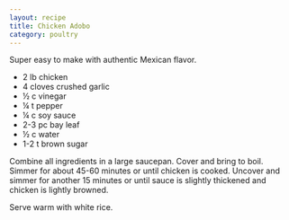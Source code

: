 ```yaml
---
layout: recipe
title: Chicken Adobo
category: poultry
---
```

Super easy to make with authentic Mexican flavor.

- 2 lb chicken
- 4 cloves crushed garlic
- ½ c vinegar
- ¼ t pepper
- ¼ c soy sauce
- 2-3 pc bay leaf
- ½ c water
- 1-2 t brown sugar

Combine all ingredients in a large saucepan. Cover and bring to boil. Simmer for about 45-60 minutes or until chicken is cooked. Uncover and simmer for another 15 minutes or until sauce is
slightly thickened and chicken is lightly browned.

Serve warm with white rice.
